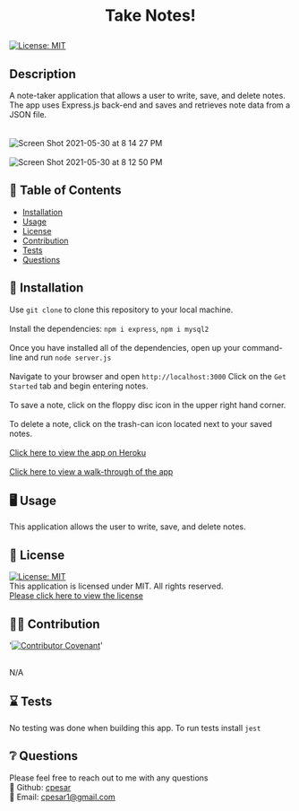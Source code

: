 # <p align="center"> Take Notes! </p>
  
  [![License: MIT](https://img.shields.io/badge/License-MIT-yellow.svg)](https://opensource.org/licenses/MIT) 
  <br />

  ## Description
  A note-taker application that allows a user to write, save, and delete notes. The app uses Express.js back-end and saves and retrieves note data from a JSON file. 
  <br />
  <br />
  <br />
  ![Screen Shot 2021-05-30 at 8 14 27 PM](https://user-images.githubusercontent.com/77510555/120130680-02197a00-c184-11eb-9b40-a06e408e6e14.png)
  <br />
  <br />
  ![Screen Shot 2021-05-30 at 8 12 50 PM](https://user-images.githubusercontent.com/77510555/120130732-22e1cf80-c184-11eb-88e4-3efc58b60d79.png)

  
  

  ## :open_book: Table of Contents
  * [Installation](#installation)
  * [Usage](#usage)
  * [License](#license)
  * [Contribution](#contribution)
  * [Tests](#tests)
  * [Questions](#questions)

  

  ## :wrench: Installation
  <a name="installation">Use ``git clone`` to clone this repository to your local machine. <br /><br />
  Install the dependencies: ``npm i express``, ``npm i mysql2`` <br /><br /> Once you have installed all of the dependencies, open up your command-line and run ``node server.js``<br /><br /> Navigate to your browser and open ``http://localhost:3000`` Click on the ``Get Started`` tab and begin entering notes. <br /><br />To save a note, click on the floppy disc icon in the upper right hand corner. <br /><br />To delete a note, click on the trash-can icon located next to your saved notes.</a>
  <br />
  <br />
  [Click here to view the app on Heroku](https://pesar-note-taker.herokuapp.com/)
  <br />
  <br />
  [Click here to view a walk-through of the app](https://www.youtube.com/watch?v=d8eT7geSbQk)
  


  ## :desktop_computer: Usage
  <a name="usage">This application allows the user to write, save, and delete notes.</a>
  <br />
  
  

  ## :scroll: License 
  <a name="license">[![License: MIT](https://img.shields.io/badge/License-MIT-yellow.svg)](https://opensource.org/licenses/MIT)</a>
  <br />This application is licensed under MIT. All rights reserved.<br />[Please click here to view the license](https://opensource.org/licenses/MIT)


  ## :weight_lifting_man: Contribution
  '[![Contributor Covenant](https://img.shields.io/badge/Contributor%20Covenant-2.0-4baaaa.svg)](code_of_conduct.md)'

  <br /><a name="contribution">N/A</a>
  

  ## :hourglass: Tests
  <a name="tests">No testing was done when building this app. To run tests install ``jest``</a>
  

  ## :grey_question: Questions
  Please feel free to reach out to me with any questions<br />
  :wave: Github: <a name = "questions">[cpesar](https://github.com/cpesar)</a>
  <br />
  :postbox: Email: <a name = "questions">cpesar1@gmail.com</a>
  

  


